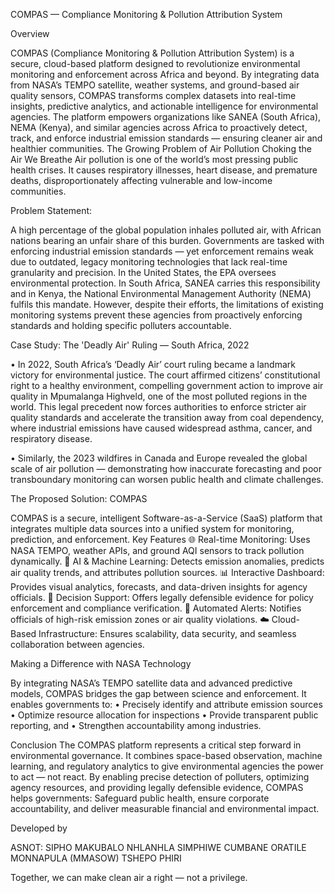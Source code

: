 COMPAS — Compliance Monitoring & Pollution Attribution System

Overview

COMPAS (Compliance Monitoring & Pollution Attribution System) is a secure, cloud-based platform designed to revolutionize environmental monitoring and enforcement across Africa and beyond. By integrating data from NASA’s TEMPO satellite, weather systems, and ground-based air quality sensors, COMPAS transforms complex datasets into real-time insights, predictive analytics, and actionable intelligence for environmental agencies.
The platform empowers organizations like SANEA (South Africa), NEMA (Kenya), and similar agencies across Africa to proactively detect, track, and enforce industrial emission standards — ensuring cleaner air and healthier communities.
The Growing Problem of Air Pollution Choking the Air We Breathe
Air pollution is one of the world’s most pressing public health crises. It causes respiratory illnesses, heart disease, and premature deaths, disproportionately affecting vulnerable and low-income communities.

Problem Statement:

A high percentage of the global population inhales polluted air, with African nations bearing an unfair share of this burden. Governments are tasked with enforcing industrial emission standards — yet enforcement remains weak due to outdated, legacy monitoring technologies that lack real-time granularity and precision. In the United States, the EPA oversees environmental protection. In South Africa, SANEA carries this responsibility and in Kenya, the National Environmental Management Authority (NEMA) fulfils this mandate. However, despite their efforts, the limitations of existing monitoring systems prevent these agencies from proactively enforcing standards and holding specific polluters accountable.

Case Study: The 'Deadly Air' Ruling — South Africa, 2022

•	In 2022, South Africa’s ‘Deadly Air’ court ruling became a landmark victory for environmental justice. The court affirmed citizens’ constitutional right to a healthy environment, compelling government action to improve air quality in Mpumalanga Highveld, one of the most polluted regions in the world. This legal precedent now forces authorities to enforce stricter air quality standards and accelerate the transition away from coal dependency, where industrial emissions have caused widespread asthma, cancer, and respiratory disease.

•	Similarly, the 2023 wildfires in Canada and Europe revealed the global scale of air pollution — demonstrating how inaccurate forecasting and poor transboundary monitoring can worsen public health and climate challenges.

The Proposed Solution: COMPAS

COMPAS is a secure, intelligent Software-as-a-Service (SaaS) platform that integrates multiple data sources into a unified system for monitoring, prediction, and enforcement.
Key Features
🌐 Real-time Monitoring: Uses NASA TEMPO, weather APIs, and ground AQI sensors to track pollution dynamically.
🤖 AI & Machine Learning: Detects emission anomalies, predicts air quality trends, and attributes pollution sources.
📊 Interactive Dashboard: Provides visual analytics, forecasts, and data-driven insights for agency officials.
🧠 Decision Support: Offers legally defensible evidence for policy enforcement and compliance verification.
🔔 Automated Alerts: Notifies officials of high-risk emission zones or air quality violations.
☁️ Cloud-Based Infrastructure: Ensures scalability, data security, and seamless collaboration between agencies.

Making a Difference with NASA Technology

By integrating NASA’s TEMPO satellite data and advanced predictive models, COMPAS bridges the gap between science and enforcement. It enables governments to:
•	Precisely identify and attribute emission sources
•	Optimize resource allocation for inspections
•	Provide transparent public reporting, and
•	Strengthen accountability among industries.

Conclusion
The COMPAS platform represents a critical step forward in environmental governance. It combines space-based observation, machine learning, and regulatory analytics to give environmental agencies the power to act — not react. By enabling precise detection of polluters, optimizing agency resources, and providing legally defensible evidence, COMPAS helps governments: Safeguard public health, ensure corporate accountability, and deliver measurable financial and environmental impact.

Developed by

ASNOT: SIPHO MAKUBALO
	    NHLANHLA SIMPHIWE CUMBANE
	    ORATILE MONNAPULA (MMASOW)
	    TSHEPO PHIRI

Together, we can make clean air a right — not a privilege.

